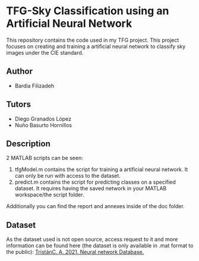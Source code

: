 # TFG-Sky Classification using an Artificial Neural Network
This repository contains the code used in my TFG project. This project focuses on creating and training a artificial neural network to classify sky images under the CIE standard.

## Author
* Bardia Filizadeh

## Tutors
* Diego Granados López
* Nuño Basurto Hornillos


## Description
2 MATLAB scripts can be seen:

  1. tfgModel.m contains the script for training a artificial neural network. It can only be run with access to the dataset.
  2. predict.m contains the script for predicting classes on a specified dataset. It requires having the saved network in your MATLAB workspace/the script folder.

Additionally you can find the report and annexes inside of the doc folder.

## Dataset
As the dataset used is not open source, access request to it and more information can be found here (the dataset is only available in .mat format to the public): [TristánC. A. 2021. Neural network Database. ](http://hdl.handle.net/10259/5896)

